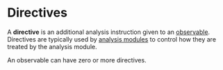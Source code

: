 # Directives

A **directive** is an additional analysis instruction given to an [observable](observable.md). Directives are typically used by [analysis modules](analysis_module.md) to control how they are treated by the analysis module.

An observable can have zero or more directives.
